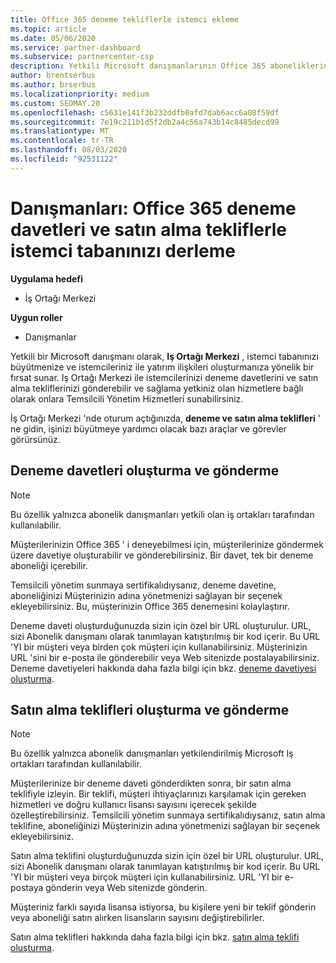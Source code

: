 ```yaml
---
title: Office 365 deneme tekliflerle istemci ekleme
ms.topic: article
ms.date: 05/06/2020
ms.service: partner-dashboard
ms.subservice: partnercenter-csp
description: Yetkili Microsoft danışmanlarının Office 365 aboneliklerini nasıl büyütireceğinizi öğrenin. Müşterilere Office 365 deneme davetleri ve satın alma teklifleri oluşturun ve gönderin.
author: brentserbus
ms.author: brserbus
ms.localizationpriority: medium
ms.custom: SEOMAY.20
ms.openlocfilehash: c5631e141f3b232ddfb0afd7dab6acc6a08f59df
ms.sourcegitcommit: 7e19c211b1d5f2db2a4c56a743b14c8485decd99
ms.translationtype: MT
ms.contentlocale: tr-TR
ms.lasthandoff: 08/03/2020
ms.locfileid: "92531122"
---
```

# <a name="advisors-build-your-client-base-with-office-365-trial-invitations-and-purchase-offers"></a>Danışmanları: Office 365 deneme davetleri ve satın alma tekliflerle istemci tabanınızı derleme

**Uygulama hedefi**

- İş Ortağı Merkezi
 
**Uygun roller**

- Danışmanlar


Yetkili bir Microsoft danışmanı olarak, **Iş Ortağı Merkezi** , istemci tabanınızı büyütmenize ve istemcileriniz ile yatırım ilişkileri oluşturmanıza yönelik bir fırsat sunar. Iş Ortağı Merkezi ile istemcilerinizi deneme davetlerini ve satın alma tekliflerinizi gönderebilir ve sağlama yetkiniz olan hizmetlere bağlı olarak onlara Temsilcili Yönetim Hizmetleri sunabilirsiniz.

İş Ortağı Merkezi 'nde oturum açtığınızda, **deneme ve satın alma teklifleri** ' ne gidin, işinizi büyütmeye yardımcı olacak bazı araçlar ve görevler görürsünüz.

## <a name="create-and-send-trial-invitations"></a>Deneme davetleri oluşturma ve gönderme

> [!NOTE]
> Bu özellik yalnızca abonelik danışmanları yetkili olan iş ortakları tarafından kullanılabilir.

Müşterilerinizin Office 365 ' i deneyebilmesi için, müşterilerinize göndermek üzere davetiye oluşturabilir ve gönderebilirsiniz. Bir davet, tek bir deneme aboneliği içerebilir.

Temsilcili yönetim sunmaya sertifikalıdıysanız, deneme davetine, aboneliğinizi Müşterinizin adına yönetmenizi sağlayan bir seçenek ekleyebilirsiniz. Bu, müşterinizin Office 365 denemesini kolaylaştırır.

Deneme daveti oluşturduğunuzda sizin için özel bir URL oluşturulur. URL, sizi Abonelik danışmanı olarak tanımlayan katıştırılmış bir kod içerir. Bu URL 'YI bir müşteri veya birden çok müşteri için kullanabilirsiniz. Müşterinizin URL 'sini bir e-posta ile gönderebilir veya Web sitenizde postalayabilirsiniz.
Deneme davetiyeleri hakkında daha fazla bilgi için bkz. [deneme davetiyesi oluşturma](advisors-create-a-trial-invitation.md).

## <a name="create-and-send-purchase-offers"></a>Satın alma teklifleri oluşturma ve gönderme

> [!NOTE]
> Bu özellik yalnızca abonelik danışmanları yetkilendirilmiş Microsoft Iş ortakları tarafından kullanılabilir.

Müşterilerinize bir deneme daveti gönderdikten sonra, bir satın alma teklifiyle izleyin. Bir teklifi, müşteri ihtiyaçlarınızı karşılamak için gereken hizmetleri ve doğru kullanıcı lisansı sayısını içerecek şekilde özelleştirebilirsiniz. Temsilcili yönetim sunmaya sertifikalıdıysanız, satın alma teklifine, aboneliğinizi Müşterinizin adına yönetmenizi sağlayan bir seçenek ekleyebilirsiniz.

Satın alma teklifini oluşturduğunuzda sizin için özel bir URL oluşturulur. URL, sizi Abonelik danışmanı olarak tanımlayan katıştırılmış bir kod içerir. Bu URL 'YI bir müşteri veya birçok müşteri için kullanabilirsiniz. URL 'YI bir e-postaya gönderin veya Web sitenizde gönderin.

Müşteriniz farklı sayıda lisansa istiyorsa, bu kişilere yeni bir teklif gönderin veya aboneliği satın alırken lisansların sayısını değiştirebilirler.

Satın alma teklifleri hakkında daha fazla bilgi için bkz. [satın alma teklifi oluşturma](advisor-create-a-purchase-offer.md).
